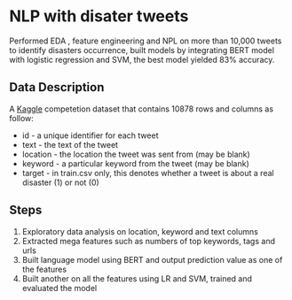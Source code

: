 # NLP with disater tweets
Performed EDA , feature engineering and NPL on more than 10,000 tweets to identify disasters occurrence, 
built models by integrating BERT model with logistic regression and SVM, the best model yielded 83% accuracy.

## Data Description
A [Kaggle](https://www.kaggle.com/c/nlp-getting-started/data) competetion dataset that contains 10878 rows and columns as follow:
- id - a unique identifier for each tweet
- text - the text of the tweet
- location - the location the tweet was sent from (may be blank)
- keyword - a particular keyword from the tweet (may be blank)
- target - in train.csv only, this denotes whether a tweet is about a real disaster (1) or not (0)

## Steps
1. Exploratory data analysis on location, keyword and text columns
2. Extracted mega features such as numbers of top keywords, tags and urls
3. Built language model using BERT and output prediction value as one of the features
4. Built another on all the features using LR and SVM, trained and evaluated the model
